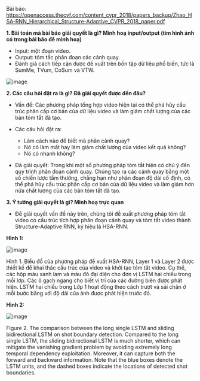 Bài báo: https://openaccess.thecvf.com/content_cvpr_2018/papers_backup/Zhao_HSA-RNN_Hierarchical_Structure-Adaptive_CVPR_2018_paper.pdf

**1. Bài toán mà bài báo giải quyết là gì? Minh hoạ input/output (tìm hình ảnh có trong bài báo để minh hoạ)**

- Input: một đoạn video.
- Output: tóm tắc phân đoạn các cảnh quay.
- Đánh giá cách tiếp cận được đề xuất trên bốn tập dữ liệu phổ biến, tức là SumMe, TVum, CoSum và VTW.

![image](https://user-images.githubusercontent.com/80680544/118486219-8d861a80-b743-11eb-9dd3-21c23eb206c1.png)

**2. Các câu hỏi đặt ra là gì? Đã giải quyết được đến đâu?**
- Vấn đề: Các phương pháp tổng hợp video hiện tại có thể phá hủy cấu trúc phân cấp cơ bản của dữ liệu video và làm giảm chất lượng của các bản tóm tắt đã tạo.
- Các câu hỏi đặt ra:
    - Làm cách nào để biết mà phân cảnh quay?
    - Nó có làm mất hay làm giảm chất lượng của video kết quả không?
    - Nó có nhanh không?
 
- Đã giải quyết: Trong khi một số phương pháp tóm tắt hiện có chú ý đến quy trình phân đoạn cảnh quay. Chúng tạo ra các cảnh quay bằng một số chiến lược tầm thường, chẳng hạn như phân đoạn độ dài cố định, có thể phá hủy cấu trúc phân cấp cơ bản của dữ liệu video và làm giảm hơn nữa chất lượng của các bản tóm tắt đã tạo.

**3. Ý tưởng giải quyết là gì? Minh hoạ trực quan**
- Để giải quyết vấn đề này trên, chúng tôi đề xuất phương pháp tóm tắt video có cấu trúc tích hợp phân đoạn cảnh quay và tóm tắt video thành Structure-Adaptive RNN, ký hiệu là HSA-RNN.

**Hình 1:**

![image](https://user-images.githubusercontent.com/80680544/118486219-8d861a80-b743-11eb-9dd3-21c23eb206c1.png)

Hình 1. Biểu đồ của phương pháp đề xuất HSA-RNN, Layer 1
và Layer 2 được thiết kế để khai thác cấu trúc của video và khởi tạo tóm tắt video. Cụ thể, các hộp màu xanh lam và màu đỏ đại diện cho đơn vị LSTM hai chiều trong mỗi lớp. Các ô gạch ngang cho biết vị trí của các đường biên được phát hiện. LSTM hai chiều trong Lớp 1 hoạt động theo cách trượt và sải chân ở mỗi bước bằng với độ dài của ảnh được phát hiện trước đó.

**Hình 2:**

![image](https://user-images.githubusercontent.com/80680544/118488118-9d9ef980-b745-11eb-9bc6-26efc1aaeb68.png)

Figure 2. The comparison between the long single LSTM and sliding bidirectional LSTM on shot boundary detection. Compared to  the long single LSTM, the sliding bidirectional LSTM is much shorter, which can mitigate the vanishing gradient problem by avoiding  extremely long temporal dependency exploitation. Moreover, it can capture both the forward and backward information. Note that the blue  boxes denote the LSTM units, and the dashed boxes indicate the locations of detected shot boundaries.
